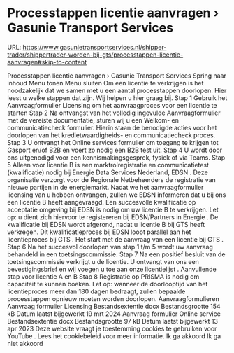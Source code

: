# Processtappen licentie aanvragen › Gasunie Transport Services

URL: https://www.gasunietransportservices.nl/shipper-trader/shippertrader-worden-bij-gts/processtappen-licentie-aanvragen#skip-to-content

Processtappen licentie aanvragen › Gasunie Transport Services
Spring naar inhoud
Menu tonen
Menu sluiten
Om een licentie te verkrijgen is het noodzakelijk dat we samen met u een aantal processtappen doorlopen. Hier leest u welke stappen dat zijn. Wij helpen u hier graag bij.
Stap 1
Gebruik het Aanvraagformulier Licensing om het aanvraagproces voor een licentie te starten
Stap 2
Na ontvangst van het volledig ingevulde Aanvraagformulier met de vereiste documentatie, sturen wij u een Welkom- en communicatiecheck formulier. Hierin staan de benodigde acties voor het doorlopen van het kredietwaardigheids- en communicatiecheck proces.
Stap 3
U ontvangt het Online services formulier om toegang te krijgen tot Gasport en/of B2B en voert zo nodig een B2B test uit.
Stap 4
U wordt door ons uitgenodigd voor een kennismakingsgesprek, fysiek of via Teams.
Stap 5
Alleen voor licentie B is een marktrolregistratie en communicatietest (kwalificatie) nodig bij Energie Data Services Nederland,
EDSN
. Deze organisatie verzorgt voor de Regionale Netbeheerders de
registratie van nieuwe partijen
in de energiemarkt. Nadat we het aanvraagformulier licensing van u hebben ontvangen, zullen we EDSN informeren dat u bij ons een licentie B heeft aangevraagd. Een succesvolle kwalificatie op acceptatie omgeving bij EDSN is nodig om uw licentie B te verkrijgen. Let op: u dient zich hiervoor te registereren bij
EDSN/Partners in Energie
. De kwalificatie bij EDSN wordt afgerond, nadat u licentie B bij
GTS
heeft verkregen.
Dit kwalificatieproces bij EDSN loopt parallel aan het licentieproces bij
GTS
. Het start met de aanvraag van een licentie bij
GTS
.
Stap 6
Na het succesvol doorlopen van stap 1 t/m 5 wordt uw aanvraag behandeld in een toetsingscommissie.
Stap 7
Na een positief besluit van de toetsingscommissie verkrijgt u de licentie. U ontvangt van ons een bevestigingsbrief en wij voegen u toe aan onze
licentielijst
.
Aanvullende stap voor licentie A en B
Stap 8
Registratie op
PRISMA
is nodig om
capaciteit
te kunnen boeken.
Let op: wanneer de doorlooptijd van het licentieproces meer dan 180 dagen bedraagt, zullen bepaalde processtappen opnieuw moeten worden doorlopen.
Aanvraagformulieren
Aanvraag formulier Licensing
Bestandsextentie
docx
Bestandsgrootte
154 kB
Datum laatst bijgewerkt
19 mrt 2024
Aanvraag formulier Online service
Bestandsextentie
docx
Bestandsgrootte
97 kB
Datum laatst bijgewerkt
13 apr 2023
Deze website vraagt je toestemming cookies te gebruiken voor
YouTube
. Lees het
cookiebeleid
voor meer informatie.
Ik ga akkoord
Ik ga niet akkoord
